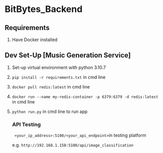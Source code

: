# BitBytes_Backend

## Requirements
1. Have Docker installed

## Dev Set-Up [Music Generation Service]
1. Set-up virtual environment with python 3.10.7
2.  ```pip install -r requirements.txt```  in cmd line
3. ```docker pull redis:latest``` in cmd line
4. ```docker run --name my-redis-container -p 6379:6379 -d redis:latest``` in cmd line
5. ```python run.py``` in cmd line to run app

    ### API Testing
    ``` <your_ip_address>:5100/<your_api_endpoint>```in testing platform

    e.g. ```http://192.168.1.158:5100/api/image_classification```
